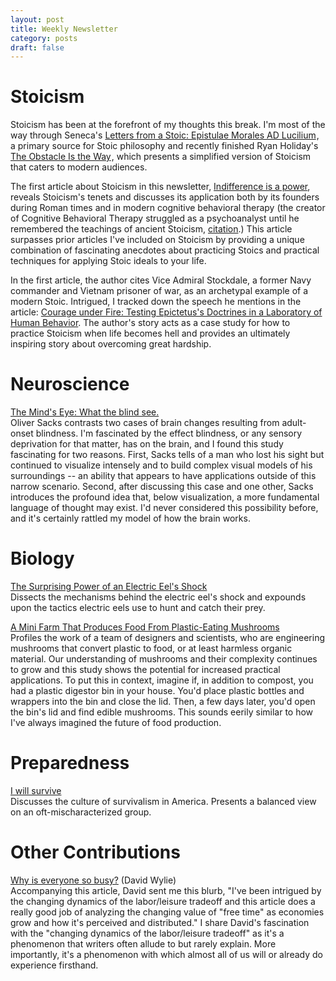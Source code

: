 ```yaml
---
layout: post
title: Weekly Newsletter
category: posts
draft: false
---
```

# Stoicism
Stoicism has been at the forefront of my thoughts this
break. I'm most of the way through Seneca's
<a
href="http://www.amazon.com/gp/product/B005NC0MGW/ref=as_li_tl?ie=UTF8&camp=1789&creative=390957&creativeASIN=B005NC0MGW&linkCode=as2&tag=stepmali-20&linkId=IGHNRBFOQW6NNUA6">Letters
from a Stoic: Epistulae Morales AD Lucilium</a><img
src="http://ir-na.amazon-adsystem.com/e/ir?t=stepmali-20&l=as2&o=1&a=B005NC0MGW"
width="1" height="1" border="0" alt="" style="border:none !important;
margin:0px !important;" />, a primary source for Stoic
philosophy
and recently finished Ryan Holiday's
<a
href="http://www.amazon.com/gp/product/B00G3L1B8K/ref=as_li_tl?ie=UTF8&camp=1789&creative=390957&creativeASIN=B00G3L1B8K&linkCode=as2&tag=stepmali-20&linkId=BZH2FGJUDGAOKXFW">The
Obstacle Is the Way</a><img
src="http://ir-na.amazon-adsystem.com/e/ir?t=stepmali-20&l=as2&o=1&a=B00G3L1B8K"
width="1" height="1" border="0" alt="" style="border:none !important;
margin:0px !important;"/>, which presents a simplified
version of Stoicism that caters to modern audiences.

The first article about Stoicism in this newsletter, [Indifference is a
power](http://aeon.co/magazine/philosophy/why-stoicism-is-one-of-the-best-mind-hacks-ever/),
reveals Stoicism's tenets and discusses its application both
by its founders during Roman times and in modern cognitive behavioral
therapy (the creator of Cognitive Behavioral Therapy struggled as a
psychoanalyst until he remembered the teachings of ancient Stoicism,
[citation](http://www.prospectmagazine.co.uk/features/albertellis).)
This article surpasses prior articles I've included on Stoicism by
providing a unique combination of fascinating anecdotes about practicing
Stoics and practical techniques for applying Stoic ideals to your life.

In the first article, the author cites Vice Admiral Stockdale,
a former Navy commander and Vietnam prisoner of war, as an archetypal example
of a modern Stoic. Intrigued, I
tracked down the speech he mentions in the article: [Courage under Fire:
Testing Epictetus's Doctrines in a Laboratory of Human
Behavior](http://media.hoover.org/sites/default/files/documents/978-0-8179-3692-1_1.pdf).
The author's story acts as a case study for how to practice Stoicism
when life becomes hell and provides an ultimately inspiring story
about overcoming great hardship.

# Neuroscience
[The Mind's Eye: What the blind see.](http://powers.media.mit.edu/wiki/upload/MindsEye.pdf)  
Oliver Sacks contrasts two cases of brain changes resulting from
adult-onset blindness.  I'm fascinated by the effect blindness, or any sensory
deprivation for that matter, has on the brain, and I found this
study fascinating for two reasons. First, Sacks tells of a man who
lost his sight but continued to visualize intensely and to build complex
visual models of his surroundings -- an ability that appears to have
applications outside of this narrow scenario. Second, after discussing this
case and one other, Sacks introduces the profound idea that, below
visualization, a more fundamental language of thought may exist.  I'd
never considered this possibility before, and it's certainly rattled my
model of how the brain works.

# Biology
[The Surprising Power of an Electric Eel's Shock](http://www.nytimes.com/2014/12/04/science/the-surprising-power-of-an-electric-eels-shock.html)  
Dissects the mechanisms behind the electric eel's shock and expounds
upon the tactics electric eels use to hunt and catch their prey.

[A Mini Farm That Produces Food From Plastic-Eating Mushrooms](http://www.wired.com/2014/12/mini-farm-produces-food-plastic-eating-mushrooms/)  
Profiles the work of a team of designers and scientists, who are
engineering mushrooms that convert plastic to food, or at least harmless
organic material.  Our understanding of mushrooms and their complexity
continues to grow and this study shows the potential for increased
practical applications. To put this in
context, imagine if, in addition to compost, you had a plastic digestor
bin in your house. You'd place plastic bottles and wrappers into the
bin and close the lid. Then, a few days later, you'd open the bin's lid
and find edible mushrooms. This sounds eerily similar to how I've always
imagined the future of food production.

# Preparedness
[I will survive](http://www.economist.com/news/christmas-specials/21636611-when-civilisation-collapses-will-you-be-ready-i-will-survive)  
Discusses the culture of survivalism in America. Presents a balanced
view on an oft-mischaracterized group.

# Other Contributions
[Why is everyone so busy?](http://www.economist.com/news/christmas-specials/21636612-time-poverty-problem-partly-perception-and-partly-distribution-why) (David Wylie)  
Accompanying this article, David sent me this blurb, "I've been
intrigued by the changing dynamics of the labor/leisure tradeoff and
this article does a really good job of analyzing the changing value of
"free time" as economies grow and how it's perceived and distributed." I
share David's fascination with the "changing dynamics of the
labor/leisure tradeoff" as it's a phenomenon that writers often allude to but
rarely explain. More importantly, it's a phenomenon with which almost all
of us will or already do experience firsthand.
